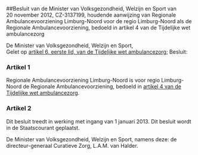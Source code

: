 <meta http-equiv='Content-Type' content='text/html; charset=utf-8' />

##Besluit van de Minister van Volksgezondheid, Welzijn en Sport van 20 november 2012, CZ-3137199, houdende aanwijzing van Regionale Ambulancevoorziening Limburg-Noord voor de regio Limburg-Noord als de Regionale Ambulancevoorziening, bedoeld in artikel 4 van de Tijdelijke wet ambulancezorg

De Minister van Volksgezondheid, Welzijn en Sport,  
Gelet op [artikel 6, eerste lid, van de Tijdelijke wet ambulancezorg](../../../../../../../../../../wet/tijdelijke/wet/ambulancezorg/BWBR0031557/README.md);
Besluit:    

### Artikel  1  

Regionale Ambulancevoorziening Limburg-Noord is voor regio Limburg-Noord de Regionale Ambulancevoorziening, bedoeld in [artikel 4 van de Tijdelijke wet ambulancezorg](../../../../../../../../../../wet/tijdelijke/wet/ambulancezorg/BWBR0031557/README.md). 

### Artikel  2  

Dit besluit treedt in werking met ingang van 1 januari 2013. 
Dit besluit wordt in de Staatscourant geplaatst.  

De 
Minister van Volksgezondheid, Welzijn en Sport, namens deze: 
de directeur-generaal Curatieve Zorg, 
L.A.M. van Halder.     
